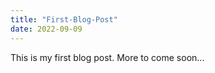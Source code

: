 ```yaml
---
title: "First-Blog-Post"
date: 2022-09-09
---
```

This is my first blog post.  More to come soon...
